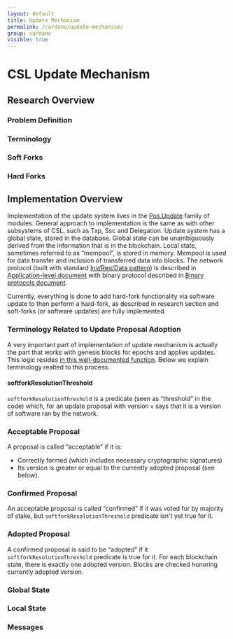 ```yaml
---
layout: default
title: Update Mechanism
permalink: /cardano/update-mechanism/
group: cardano
visible: true
---
```


# CSL Update Mechanism

## Research Overview

### Problem Definition

### Terminology

### Soft Forks

### Hard Forks

## Implementation Overview

Implementation of the update system lives in the
[Pos.Update](https://github.com/input-output-hk/cardano-sl/tree/22360aa45e5dd82d0c87872d8530217fc3d08f4a/src/Pos/Update)
family of modules. General approach to implementation is the same as
with other subsystems of CSL, such as Txp, Ssc and Delegation. Update
system has a global state, stored in the database. Global state can be
unambiguously derived from the information that is in the blockchain.
Local state, sometimes referred to as “mempool”, is stored in memory.
Mempool is used for data transfer and inclusion of transferred data into
blocks. The network protocol (built with standard [Inv/Req/Data
pattern](https://github.com/input-output-hk/cardano-sl/blob/22360aa45e5dd82d0c87872d8530217fc3d08f4a/src/Pos/Communication/Relay.hs))
is described in [Application-level
document](/protocols/csl-application-level/) with binary protocol
described in [Binary protocols document](/protocols/binary-protocols/).

Currently, everything is done to add hard-fork functionality via
software update to then perform a hard-fork, as described in research
section and soft-forks (or software updates) are fully implemented.

### Terminology Related to Update Proposal Adoption

A very important part of implementation of update mechanism is actually
the part that works with genesis blocks for epochs and applies updates.
This logic resides
[in this well-documented function](https://github.com/input-output-hk/cardano-sl/blob/22360aa45e5dd82d0c87872d8530217fc3d08f4a/src/Pos/Update/Poll/Logic/Softfork.hs#L67).
Below we explain terminology realted to this process.

#### softforkResolutionThreshold

`softforkResolutionThreshold` is a predicate (seen as “threshold” in the
code) which, for an update proposal with version `v` says that it is a
version of software ran by the network.

### Acceptable Proposal

A proposal is called “acceptable” if it is:

 + Correctly formed (which includes necessary cryptographic signatures)
 + Its version is greater or equal to the currently adopted proposal
   (see below).

### Confirmed Proposal

An acceptable proposal is called “confirmed” if it was voted for by
majority of stake, but `softforkResolutionThreshold` predicate isn't yet
true for it.

### Adopted Proposal

A confirmed proposal is said to be “adopted” if it
`softforkResolutionThreshold` predicate is true for it. For each
blockchain state, there is exactly one adopted version. Blocks are
checked honoring currently adopted version.

### Global State

### Local State

### Messages

